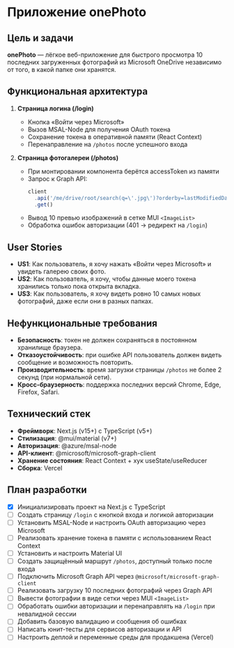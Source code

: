 # Приложение **onePhoto**

## Цель и задачи

**onePhoto** — лёгкое веб-приложение для быстрого просмотра 10 последних загруженных фотографий из Microsoft OneDrive независимо от того, в какой папке они хранятся.

## Функциональная архитектура

1. **Страница логина (/login)**  
   - Кнопка «Войти через Microsoft»  
   - Вызов MSAL-Node для получения OAuth токена  
   - Сохранение токена в оперативной памяти (React Context)  
   - Перенаправление на `/photos` после успешного входа

2. **Страница фотогалереи (/photos)**  
   - При монтировании компонента берётся accessToken из памяти  
   - Запрос к Graph API:
     ```ts
     client
       .api('/me/drive/root/search(q=\'.jpg\')?orderby=lastModifiedDateTime desc&top=10')
       .get()
     ```
   - Вывод 10 превью изображений в сетке MUI `<ImageList>`  
   - Обработка ошибок авторизации (401 → редирект на `/login`)

## User Stories

- **US1**: Как пользователь, я хочу нажать «Войти через Microsoft» и увидеть галерею своих фото.
- **US2**: Как пользователь, я хочу, чтобы данные моего токена хранились только пока открыта вкладка.
- **US3**: Как пользователь, я хочу видеть ровно 10 самых новых фотографий, даже если они в разных папках.

## Нефункциональные требования

- **Безопасность**: токен не должен сохраняться в постоянном хранилище браузера.
- **Отказоустойчивость**: при ошибке API пользователь должен видеть сообщение и возможность повторить.
- **Производительность**: время загрузки страницы `/photos` не более 2 секунд (при нормальной сети).
- **Кросс-браузерность**: поддержка последних версий Chrome, Edge, Firefox, Safari.

## Технический стек

- **Фреймворк**: Next.js (v15+) с TypeScript (v5+)
- **Стилизация**: @mui/material (v7+)  
- **Авторизация**: @azure/msal-node  
- **API-клиент**: @microsoft/microsoft-graph-client  
- **Хранение состояния**: React Context + хук useState/useReducer  
- **Сборка**: Vercel

## План разработки

- [x] Инициализировать проект на Next.js с TypeScript  
- [ ] Создать страницу `/login` с кнопкой входа и логикой авторизации  
- [ ] Установить MSAL-Node и настроить OAuth авторизацию через Microsoft  
- [ ] Реализовать хранение токена в памяти с использованием React Context  
- [ ] Установить и настроить Material UI  
- [ ] Создать защищённый маршрут `/photos`, доступный только после входа  
- [ ] Подключить Microsoft Graph API через `@microsoft/microsoft-graph-client`  
- [ ] Реализовать загрузку 10 последних фотографий через Graph API  
- [ ] Вывести фотографии в виде сетки через MUI `<ImageList>`  
- [ ] Обработать ошибки авторизации и перенаправлять на `/login` при невалидной сессии  
- [ ] Добавить базовую валидацию и сообщения об ошибках  
- [ ] Написать юнит-тесты для сервисов авторизации и API  
- [ ] Настроить деплой и переменные среды для продакшена (Vercel)
